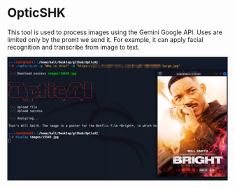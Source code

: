 # OpticSHK
This tool is used to process images using the Gemini Google API. Uses are limited only by the promt we send it. For example, it can apply facial recognition and transcribe from image to text.

<img src="https://github.com/JsonSecurity/Images/blob/main/scripts/opticia.png"/>
